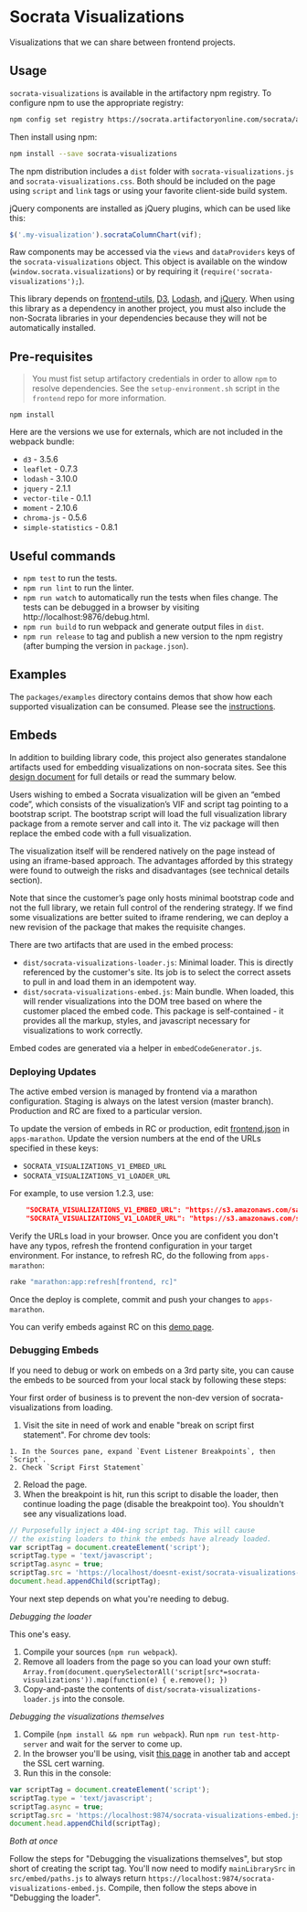 # Socrata Visualizations

Visualizations that we can share between frontend projects.

## Usage

`socrata-visualizations` is available in the artifactory npm registry.  To configure npm to use the
appropriate registry:

```sh
npm config set registry https://socrata.artifactoryonline.com/socrata/api/npm/npm-virtual
```

Then install using npm:

```sh
npm install --save socrata-visualizations
```

The npm distribution includes a `dist` folder with `socrata-visualizations.js` and
`socrata-visualizations.css`.  Both should be included on the page using `script` and `link` tags or
using your favorite client-side build system.

jQuery components are installed as jQuery plugins, which can be used like this:

```javascript
$('.my-visualization').socrataColumnChart(vif);
```

Raw components may be accessed via the `views` and `dataProviders` keys of the
`socrata-visualizations` object.  This object is available on the window
(`window.socrata.visualizations`) or by requiring it (`require('socrata-visualizations');`).

This library depends on [frontend-utils](https://github.com/socrata/frontend-utils),
[D3](http://d3js.org), [Lodash](https://lodash.com), and [jQuery](https://jquery.com). When using
this library as a dependency in another project, you must also include the non-Socrata libraries in
your dependencies because they will not be automatically installed.

## Pre-requisites

> You must fist setup artifactory credentials in order to allow `npm` to resolve dependencies. See the `setup-environment.sh` script in the `frontend` repo for more information.

```
npm install
```

Here are the versions we use for externals, which are not included in the webpack bundle:

- `d3` - 3.5.6
- `leaflet` - 0.7.3
- `lodash` - 3.10.0
- `jquery` - 2.1.1
- `vector-tile` - 0.1.1
- `moment` - 2.10.6
- `chroma-js` - 0.5.6
- `simple-statistics` - 0.8.1

## Useful commands

- `npm test` to run the tests.
- `npm run lint` to run the linter.
- `npm run watch` to automatically run the tests when files change.  The tests can be debugged in
  a browser by visiting http://localhost:9876/debug.html.
- `npm run build` to run webpack and generate output files in `dist`.
- `npm run release` to tag and publish a new version to the npm registry (after bumping the
  version in `package.json`).

## Examples

The `packages/examples` directory contains demos that show how each supported visualization can be consumed. Please see
the [instructions](https://github.com/socrata/platform-ui/tree/master/packages/socrata-visualizations#example-pages).


## Embeds

In addition to building library code, this project also generates standalone artifacts used for embedding
visualizations on non-socrata sites. See this [design document](https://docs.google.com/document/d/1-YbnPvT3HOPM_bLytye2-UDz6hOJcT7taLa39pDP4to/edit#)
for full details or read the summary below.

Users wishing to embed a Socrata visualization will be given an “embed code”, which consists of the visualization’s VIF and script tag pointing to a bootstrap script. The bootstrap script will load the full visualization library package from a remote server and call into it. The viz package will then replace the embed code with a full visualization.

The visualization itself will be rendered natively on the page instead of using an iframe-based approach. The advantages afforded by this strategy were found to outweigh the risks and disadvantages (see technical details section).

Note that since the customer’s page only hosts minimal bootstrap code and not the full library, we retain full control of the rendering strategy. If we find some visualizations are better suited to iframe rendering, we can deploy a new revision of the package that makes the requisite changes.

There are two artifacts that are used in the embed process:

- `dist/socrata-visualizations-loader.js`:
  Minimal loader. This is directly referenced by the customer's site. Its job is to
  select the correct assets to pull in and load them in an idempotent way.
- `dist/socrata-visualizations-embed.js`:
  Main bundle. When loaded, this will render visualizations into the DOM tree based
  on where the customer placed the embed code.
  This package is self-contained - it provides all the markup, styles, and javascript
  necessary for visualizations to work correctly.

Embed codes are generated via a helper in `embedCodeGenerator.js`.

### Deploying Updates

The active embed version is managed by frontend via a marathon configuration. Staging is always on the latest
version (master branch). Production and RC are fixed to a particular version.

To update the version of embeds in RC or production, edit [frontend.json](https://github.com/socrata/apps-marathon/blob/master/resources/frontend.json) in `apps-marathon`. Update the version numbers at the end of the URLs
specified in these keys:

* `SOCRATA_VISUALIZATIONS_V1_EMBED_URL`
* `SOCRATA_VISUALIZATIONS_V1_LOADER_URL`

For example, to use version 1.2.3, use:

```json
    "SOCRATA_VISUALIZATIONS_V1_EMBED_URL": "https://s3.amazonaws.com/sa-frontend-static-assets-us-east-1-fedramp-prod/socrata-visualizations/socrata-visualizations-embed-1.2.3.js",
    "SOCRATA_VISUALIZATIONS_V1_LOADER_URL": "https://s3.amazonaws.com/sa-frontend-static-assets-us-east-1-fedramp-prod/socrata-visualizations/socrata-visualizations-loader-1.2.3.js",
```

Verify the URLs load in your browser. Once you are confident you don't have any typos, refresh the frontend
configuration in your target environment. For instance, to refresh RC, do the following from `apps-marathon`:
```sh
rake "marathon:app:refresh[frontend, rc]"
```

Once the deploy is complete, commit and push your changes to `apps-marathon`.

You can verify embeds against RC on this [demo page](http://socrata-embed-testing.blogspot.com/2017/02/blog-post.html).

### Debugging Embeds

If you need to debug or work on embeds on a 3rd party site, you can cause the embeds to be sourced from your local stack by following these steps:

Your first order of business is to prevent the non-dev version of socrata-visualizations from loading.

  1. Visit the site in need of work and enable "break on script first statement". For chrome dev tools:

    1. In the Sources pane, expand `Event Listener Breakpoints`, then `Script`.
    2. Check `Script First Statement`

  2. Reload the page.
  3. When the breakpoint is hit, run this script to disable the loader, then continue loading the page (disable the breakpoint too). You shouldn't see any visualizations load.
```javascript
// Purposefully inject a 404-ing script tag. This will cause
// the existing loaders to think the embeds have already loaded.
var scriptTag = document.createElement('script');
scriptTag.type = 'text/javascript';
scriptTag.async = true;
scriptTag.src = 'https://localhost/doesnt-exist/socrata-visualizations-embed.js';
document.head.appendChild(scriptTag);
```

Your next step depends on what you're needing to debug.

*Debugging the loader*

This one's easy.
  1. Compile your sources (`npm run webpack`).
  2. Remove all loaders from the page so you can load your own stuff:
    `Array.from(document.querySelectorAll('script[src*=socrata-visualizations')).map(function(e) { e.remove(); })`
  3. Copy-and-paste the contents of `dist/socrata-visualizations-loader.js` into the console.

*Debugging the visualizations themselves*

1. Compile (`npm install && npm run webpack`). Run `npm run test-http-server` and wait for the server to come up.
2. In the browser you'll be using, visit [this page](https://localhost:9874/) in another tab and accept the SSL cert warning.
3. Run this in the console:
```javascript
var scriptTag = document.createElement('script');
scriptTag.type = 'text/javascript';
scriptTag.async = true;
scriptTag.src = 'https://localhost:9874/socrata-visualizations-embed.js';
document.head.appendChild(scriptTag);
```

*Both at once*

Follow the steps for "Debugging the visualizations themselves", but stop short of creating the script tag. You'll now need to modify `mainLibrarySrc` in `src/embed/paths.js` to always return `https://localhost:9874/socrata-visualizations-embed.js`. Compile, then follow the steps above in "Debugging the loader".

